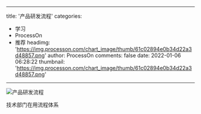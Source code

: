 
---
title: '产品研发流程'
categories: 
 - 学习
 - ProcessOn
 - 推荐
headimg: 'https://img.processon.com/chart_image/thumb/61c02894e0b34d22a3d48857.png'
author: ProcessOn
comments: false
date: 2022-01-06 06:28:22
thumbnail: 'https://img.processon.com/chart_image/thumb/61c02894e0b34d22a3d48857.png'
---

<div>   
<img class="thumb" alt="产品研发流程" src="https://img.processon.com/chart_image/thumb/61c02894e0b34d22a3d48857.png" referrerpolicy="no-referrer">
<p>技术部门在用流程体系</p>  
</div>
            